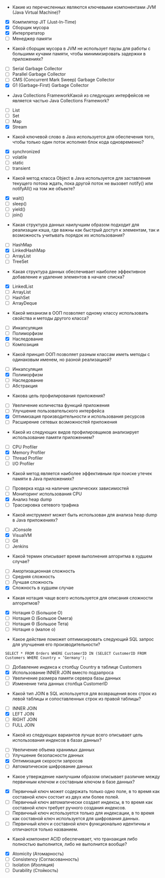 * Какие из перечисленных являются ключевыми компонентами JVM (Java Virtual Machine)?

- [x] Компилятор JIT (Just-In-Time)
- [x] Сборщик мусора
- [x] Интерпретатор
- [ ] Менеджер памяти

* Какой сборщик мусора в JVM не использует паузы для работы с большими кучами памяти, чтобы минимизировать задержки в
  приложениях?

- [ ] Serial Garbage Collector
- [ ] Parallel Garbage Collector
- [ ] CMS (Concurrent Mark Sweep) Garbage Collector
- [x] G1 (Garbage-First) Garbage Collector

* Java Collections FrameworkКакой из следующих интерфейсов не является частью Java Collections Framework?

- [ ] List
- [ ] Set
- [ ] Map
- [x] Stream

* Какой ключевой слово в Java используется для обеспечения того, чтобы только один поток исполнял блок кода
  одновременно?

- [x] synchronized
- [ ] volatile
- [ ] static
- [ ] transient

* Какой метод класса Object в Java используется для заставления текущего потока ждать, пока другой поток не вызовет
  notify() или notifyAll() на том же объекте?

- [x] wait()
- [ ] sleep()
- [ ] yield()
- [ ] join()

* Какая структура данных наилучшим образом подходит для реализации кэша, где важны как быстрый доступ к элементам, так и
  возможность учитывать порядок их использования?

- [ ] HashMap
- [x] LinkedHashMap
- [ ] ArrayList
- [ ] TreeSet

* Какая структура данных обеспечивает наиболее эффективное добавление и удаление элементов в начале списка?

- [x] LinkedList
- [ ] ArrayList
- [ ] HashSet
- [ ] ArrayDeque

* Какой механизм в ООП позволяет одному классу использовать свойства и методы другого класса?

- [ ] Инкапсуляция
- [ ] Полиморфизм
- [x] Наследование
- [ ] Композиция

* Какой принцип ООП позволяет разным классам иметь методы с одинаковым именем, но разной реализацией?

- [ ] Инкапсуляция
- [x] Полиморфизм
- [ ] Наследование
- [ ] Абстракция

* Какова цель профилирования приложения?

- [ ] Увеличение количества функций приложения
- [ ] Улучшение пользовательского интерфейса
- [x] Оптимизация производительности и использования ресурсов
- [ ] Расширение сетевых возможностей приложения

* Какой из следующих видов профилировщиков анализирует использование памяти приложением?

- [ ] CPU Profiler
- [x] Memory Profiler
- [ ] Thread Profiler
- [ ] I/O Profiler

* Какой метод является наиболее эффективным при поиске утечек памяти в Java приложениях?

- [ ] Проверка кода на наличие циклических зависимостей
- [ ] Мониторинг использования CPU
- [x] Анализ heap dump
- [ ] Трассировка сетевого трафика

* Какой инструмент может быть использован для анализа heap dump в Java приложениях?

- [ ] JConsole
- [x] VisualVM
- [ ] Git
- [ ] Jenkins

* Какой термин описывает время выполнения алгоритма в худшем случае?

- [ ] Амортизационная сложность
- [ ] Средняя сложность
- [ ] Лучшая сложность
- [x] Сложность в худшем случае

* Какая нотация чаще всего используется для описания сложности алгоритмов?

- [x] Нотация O (Большое О)
- [ ] Нотация Ω (Большое Омега)
- [ ] Нотация Θ (Большое Тета)
- [ ] Нотация о (малое о)

* Какое действие поможет оптимизировать следующий SQL запрос для улучшения его производительности?

```SELECT * FROM Orders WHERE CustomerID IN (SELECT CustomerID FROM Customers WHERE Country = ‘Germany');```

- [ ] Добавление индекса к столбцу Country в таблице Customers
- [x] Использование INNER JOIN вместо подзапроса
- [ ] Увеличение размера памяти сервера базы данных
- [ ] Изменение типа данных столбца CustomerID

* Какой тип JOIN в SQL используется для возвращения всех строк из левой таблицы и сопоставленных строк из правой
  таблицы?

- [ ] INNER JOIN
- [x] LEFT JOIN
- [ ] RIGHT JOIN
- [ ] FULL JOIN

* Какой из следующих вариантов лучше всего описывает цель использования индексов в базах данных?

- [ ] Увеличение объема хранимых данных
- [ ] Улучшение безопасности данных
- [x] Оптимизация скорости запросов
- [ ] Автоматическое шифрование данных

* Какое утверждение наилучшим образом описывает различие между первичным ключом и составным ключом в базе данных?

- [x] Первичный ключ может содержать только одно поле, в то время как составной ключ состоит из двух или более полей.
- [ ] Первичный ключ автоматически создает индексы, в то время как составной ключ требует ручного создания индексов.
- [ ] Первичный ключ используется только для индексации, в то время как составной ключ используется для шифрования
  данных.
- [ ] Первичный ключ и составной ключ функционально идентичны и отличаются только названием.

* Какой компонент ACID обеспечивает, что транзакция либо полностью выполнится, либо не выполнится вообще?

- [x] Atomicity (Атомарность)
- [ ] Consistency (Согласованность)
- [ ] Isolation (Изоляция)
- [ ] Durability (Стойкость)